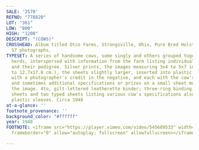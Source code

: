 ```yaml
---
SALE: '2570'
REFNO: "778820"
LOT: "361"
LOW: "800"
HIGH: "1200"
DESCRIPT: "(COWS)"
CROSSHEAD: Album titled Otco Farms, Strongsville, Ohio, Pure Bred Holsteins with approximately
  57 photographs.
TYPESET: A series of handsome cows, some singly and others grouped together in small
  herds, interspersed with information from the farm listing individual cows by name
  and their pedigree. Silver prints, the images measuring 3x4 to 5x7 inches (7.6x10.2
  to 12.7x17.8 cm.), the sheets slightly larger, inserted into plastic sleeves, some
  with a photographer's credit in the negative, and each with the cow's typed name
  and sometimes additional specifications or prizes on a small sheet mounted below
  the image. 4to, gilt-lettered leatherette binder; three-ring binding; with two printed
  sheets and two typed sheets listing various cow's specifications also inserted into
  plastic sleeves. Circa 1948
at-a-glance: ''
footnote_provenance: ''
background_color: "#ffffff"
year: 1948
FOOTNOTE: <iframe src="https://player.vimeo.com/video/545689533" width="640" height="564"
  frameborder="0" allow="autoplay; fullscreen" allowfullscreen></iframe>

---
```

